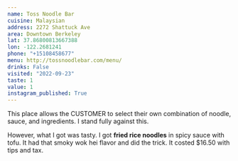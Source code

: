 ```yaml
---
name: Toss Noodle Bar
cuisine: Malaysian
address: 2272 Shattuck Ave
area: Downtown Berkeley
lat: 37.86800813667388
lon: -122.2681241
phone: "+15108458677"
menu: http://tossnoodlebar.com/menu/
drinks: False
visited: "2022-09-23"
taste: 1
value: 1
instagram_published: True
---
```


This place allows the CUSTOMER to select their own combination of noodle, sauce, and ingredients. I stand fully against this.

However, what I got was tasty. I got **fried rice noodles** in spicy sauce with tofu. It had that smoky wok hei flavor and did the trick. It costed $16.50 with tips and tax.
